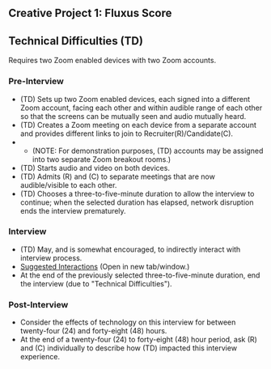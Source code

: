 ## Creative Project 1: Fluxus Score

## Technical Difficulties (TD)

Requires two Zoom enabled devices with two Zoom accounts.

### Pre-Interview

- (TD) Sets up two Zoom enabled devices, each signed into a different Zoom account, facing each other and within audible range of each other so that the screens can be mutually seen and audio mutually heard.
- (TD) Creates a Zoom meeting on each device from a separate account and provides different links to join to Recruiter(R)/Candidate(C). 
- - (NOTE: For demonstration purposes, (TD) accounts may be assigned into two separate Zoom breakout rooms.)
- (TD) Starts audio and video on both devices.
- (TD) Admits (R) and (C) to separate meetings that are now audible/visible to each other.
- (TD) Chooses a three-to-five-minute duration to allow the interview to continue; when the selected duration has elapsed, network disruption ends the interview prematurely.

### Interview

- (TD) May, and is somewhat encouraged, to indirectly interact with interview process.
- [Suggested Interactions](./technical_difficulties_suggestions.html) (Open in new tab/window.)
- At the end of the previously selected three-to-five-minute duration, end the interview (due to "Technical Difficulties").

### Post-Interview
- Consider the effects of technology on this interview for between twenty-four (24) and forty-eight (48) hours.
- At the end of a twenty-four (24) to forty-eight (48) hour period, ask (R) and (C) individually to describe how (TD) impacted this interview experience.